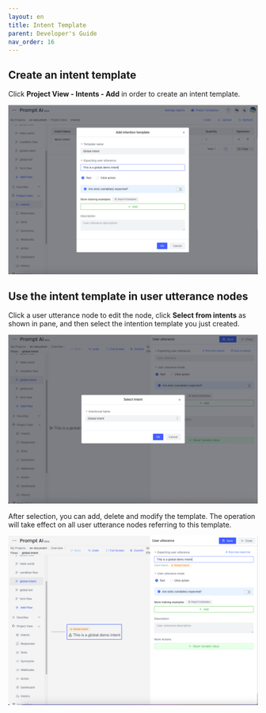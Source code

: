 ```yaml
---
layout: en
title: Intent Template
parent: Developer's Guide
nav_order: 16
---
```

## Create an intent template
Click **Project View - Intents - Add** in order to create an intent template. 

![01-user-global](/assets/images/tutorial/template/01-user-global.png)

## Use the intent template in user utterance nodes
Click a user utterance node to edit the node, click **Select from intents** as shown in pane, and then select the intention template you just created.

   ![03-user-global](/assets/images/tutorial/template/03-user-global.png)
   
   After selection, you can add, delete and modify the template. The operation will take effect on all user utterance nodes referring to this template.
   
   ![04-user-global](/assets/images/tutorial/template/04-user-global.png)
